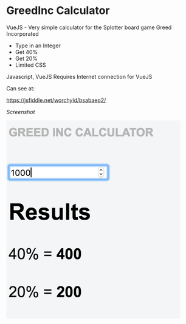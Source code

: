 # GreedInc Calculator
VueJS - Very simple calculator for the Splotter board game Greed Incorporated

+ Type in an Integer
+ Get 40%
+ Get 20%
+ Limited CSS

Javascript, VueJS
Requires Internet connection for VueJS

Can see at:

https://jsfiddle.net/worchyld/bsabaep2/

*Screenshot*

![screenshot](https://raw.githubusercontent.com/worchyld/greedinc/master/screenshot.png)
